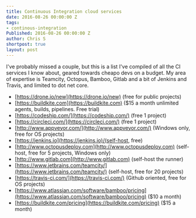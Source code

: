 ```yaml
---
title: Continuous Integration cloud services
date: 2016-08-26 00:00:00 Z
tags:
- continous-integration
Published: 2016-08-26 00:00:00 Z
author: Chris S
shortpost: true
layout: post
---
```


I've probably missed a couple, but this is a list I've compiled of all the CI services I know about, geared towards cheapo devs on a budget. My area of expertise is Teamcity, Octopus, Bamboo, Gitlab and a bit of Jenkins and Travis, and limited to dot net core.

- [https://drone.io/new](https://drone.io/new) (free for public projects)
- [https://buildkite.com](https://buildkite.com) ($15 a month unlimited agents, builds, pipelines. Free trial)
- [https://codeship.com/](https://codeship.com/) (free 1 project)
- [https://circleci.com/](https://circleci.com/) (free 1 project)
- [http://www.appveyor.com/](http://www.appveyor.com/) (Windows only, free for OS projects)
- [https://jenkins.io](https://jenkins.io)/(self-host, free)
- [http://www.octopusdeploy.com](http://www.octopusdeploy.com) (self-host, free for 5 projects, Windows only)
- [http://www.gitlab.com](http://www.gitlab.com) (self-host the runner)
- [https://www.jetbrains.com/teamcity/](https://www.jetbrains.com/teamcity/) (self-host, free for 20 projects)
- [https://travis-ci.com/](https://travis-ci.com/) (Github oriented, free for OS projects)
- [https://www.atlassian.com/software/bamboo/pricing](https://www.atlassian.com/software/bamboo/pricing) ($10 a month)
- [https://buildkite.com/pricing](https://buildkite.com/pricing) ($15 a month)
